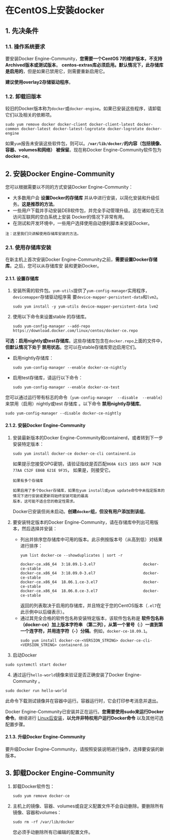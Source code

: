 在CentOS上安装docker
===================================================================================
## 1. 先决条件

### 1.1. 操作系统要求
要安装Docker Engine-Community，**您需要一个CentOS 7的维护版本，不支持Archived版本或测试版本**。
**centos-extras库必须启用。默认情况下，此存储库是启用的**，但是如果已禁用它，则需要重新启用它。

**建议使用overlay2存储驱动程序**。

### 1.2. 卸载旧版本
较旧的Docker版本称为`docker`或`docker-engine`。如果已安装这些程序，请卸载它们以及相关的依赖项。
```shell
sudo yum remove docker docker-client docker-client-latest docker-common docker-latest docker-latest-logrotate docker-logrotate docker-engine
```
如果`yum`报告未安装这些软件包，则可以。**`/var/lib/docker/`的内容（包括镜像、容器、volumes和网络）
被保留**。现在称Docker Engine-Community软件包为 **docker-ce**。

## 2. 安装Docker Engine-Community
您可以根据需要以不同的方式安装Docker Engine-Community：
+ 大多数用户会 **设置Docker的存储库** 并从中进行安装，以简化安装和升级任务。**这是推荐的方法**。
+ 一些用户下载并手动安装DEB软件包，并完全手动管理升级。这在诸如在无法访问互联网的空白系统上安装
Docker的情况下非常有用。
+ 在测试和开发环境中，一些用户选择使用自动便利脚本来安装Docker。
```
注：这里我们只讲解使用存储库安装的方法。
```
### 2.1. 使用存储库安装
在新主机上首次安装Docker Engine-Community之前，**需要设置Docker存储库**。之后，您可以从存储库安
装和更新Docker。

#### 2.1.1. 设置存储库
1. 安装所需的软件包。`yum-utils`提供了`yum-config-manager`实用程序，`devicemapper`存储驱动程序需
要`device-mapper-persistent-data`和`lvm2`。
    ```shell
    sudo yum install -y yum-utils device-mapper-persistent-data lvm2
    ```
2. 使用以下命令来设置stable 的存储库。
    ```shell
    sudo yum-config-manager --add-repo https://download.docker.com/linux/centos/docker-ce.repo
    ```

**可选：启用nightly或test存储库**。这些存储库包含在`docker.repo`上面的文件中，**但默认情况下处于
禁用状态**。您可以在stable存储库旁边启用它们。
- 启用nightly存储库：
    ```shell
    sudo yum-config-manager --enable docker-ce-nightly
    ```
- 启用test存储库，请运行以下命令：
    ```shell
    sudo yum-config-manager --enable docker-ce-test
    ``` 
您可以通过运行带有标志的命令（`yum-config-manager  --disable  --enable`）来禁用（启用）nightly或test
存储库 。以下命令 **禁用nightly存储库**。
```shell
sudo yum-config-manager --disable docker-ce-nightly
```

#### 2.1.2. 安装Docker Engine-Community
1. 安装最新版本的Docker Engine-Community和containerd，或者转到下一步安装特定版本：
    ```shell
    sudo yum install docker-ce docker-ce-cli containerd.io
    ```
    如果提示您接受GPG密钥，请验证指纹是否匹配`060A 61C5 1B55 8A7F 742B 77AA C52F EB6B 621E 9F35`，
    如果是，则接受它。
    ```
    如果有多个存储库 

    如果启用了多个Docker存储库，如果在yum install或yum update命令中未指定版本的情况下进行安装或更新将始终安装可能的最高
    版本，这可能不适合您的稳定性需求。
    ```
    Docker已安装但尚未启动。**创建`docker`组，但没有用户添加到该组**。

2. 要安装特定版本的Docker Engine-Community，请在存储库中列出可用版本，然后选择并安装：
    - 列出并排序您存储库中可用的版本。此示例按版本号（从高到低）对结果进行排序：
        ```shell
        yum list docker-ce --showduplicates | sort -r

        docker-ce.x86_64  3:18.09.1-3.el7                     docker-ce-stable
        docker-ce.x86_64  3:18.09.0-3.el7                     docker-ce-stable
        docker-ce.x86_64  18.06.1.ce-3.el7                    docker-ce-stable
        docker-ce.x86_64  18.06.0.ce-3.el7                    docker-ce-stable
        ```
        返回的列表取决于启用的存储库，并且特定于您的CentOS版本（`.el7`在此示例中以后缀表示）。
    - 通过其完全合格的软件包名称安装特定版本，该软件包名称是 **软件包名称（docker-ce）加上版本字符串
    （第二列），从第一个冒号（:）一直到第一个连字符，并用连字符（-）分隔**。例如，`docker-ce-18.09.1`。
        ```shell
        sudo yum install docker-ce-<VERSION_STRING> docker-ce-cli-<VERSION_STRING> containerd.io
        ```

3. 启动Docker
```shell
sudo systemctl start docker
```

4. 通过运行`hello-world`镜像来验证是否正确安装了Docker Engine-Community 。
```shell
sudo docker run hello-world
```
此命令下载测试镜像并在容器中运行。容器运行时，它会打印参考消息并退出。

Docker Engine-Community已安装并正在运行。**您需要使用sudo来运行Docker命令**。继续进行
[Linux后安装](https://docs.docker.com/install/linux/linux-postinstall/)，**以允许非特权用户运行Docker命令** 
以及其他可选配置步骤。

#### 2.1.3. 升级Docker Engine-Community
要升级Docker Engine-Community，请按照安装说明进行操作，选择要安装的新版本。

## 3. 卸载Docker Engine-Community
1. 卸载Docker软件包：
    ```shell
    sudo yum remove docker-ce
    ```

2. 主机上的镜像、容器、volumes或自定义配置文件不会自动删除。要删除所有镜像、容器和volumes：
    ```shell
    sudo rm -rf /var/lib/docker
    ```
    您必须手动删除所有已编辑的配置文件。




